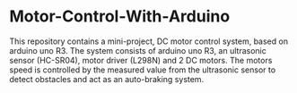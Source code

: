 # Motor-Control-With-Arduino
This repository contains a mini-project, DC motor control system, based on arduino uno R3.
The system consists of arduino uno R3, an ultrasonic sensor (HC-SR04), motor driver (L298N) and 2 DC motors.
The motors speed is controlled by the measured value from the ultrasonic sensor to detect obstacles and act as an auto-braking system.
